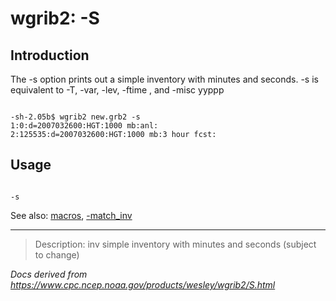 # wgrib2: -S

## Introduction

The -s option prints out a simple inventory with minutes and seconds.
-s is equivalent to
-T, -var, -lev, -ftime , and
-misc yyppp

```

-sh-2.05b$ wgrib2 new.grb2 -s
1:0:d=2007032600:HGT:1000 mb:anl:
2:125535:d=2007032600:HGT:1000 mb:3 hour fcst:

```

## Usage

```

-s

```

See also: [macros](./macros.md),
[-match_inv](./match_inv.md)

---

> Description: inv simple inventory with minutes and seconds (subject to change)

_Docs derived from <https://www.cpc.ncep.noaa.gov/products/wesley/wgrib2/S.html>_
